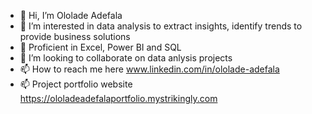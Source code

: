 - 👋 Hi, I’m Ololade Adefala
- 👀 I’m interested in data analysis to extract insights, identify trends to provide business solutions
- 🌱 Proficient in Excel, Power BI and SQL
- 💞️ I’m looking to collaborate on data anlysis projects
- 📫 How to reach me here www.linkedin.com/in/ololade-adefala
- 📫 Project portfolio website https://ololadeadefalaportfolio.mystrikingly.com


<!---
Olorlade/Olorlade is a ✨ special ✨ repository because its `README.md` (this file) appears on your GitHub profile.
You can click the Preview link to take a look at your changes.
--->
